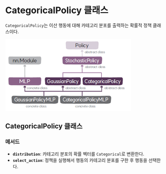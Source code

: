 # CategoricalPolicy 클래스
`CategoricalPolicy`는 이산 행동에 대해 카테고리 분포를 출력하는 확률적 정책 클래스이다.

![정책 클래스의 구성도](img/class_diagram.png)

## CategoricalPolicy 클래스

### 메서드
* **`distribution`**: 카테고리 분포의 확률 벡터를 `Categorical`로 변환한다.
* **`select_action`**: 정책을 실행해서 행동의 카테고리 분포를 구한 후 행동을 선택한다.